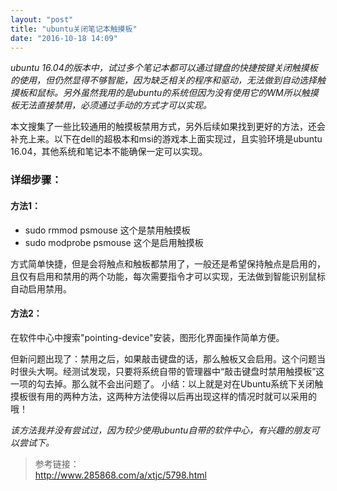```yaml
---
layout: "post"
title: "ubuntu关闭笔记本触摸板"
date: "2016-10-18 14:09"
---
```


*ubuntu 16.04的版本中，试过多个笔记本都可以通过键盘的快捷按键关闭触摸板的使用，但仍然显得不够智能，因为缺乏相关的程序和驱动，无法做到自动选择触摸板和鼠标。另外虽然我用的是ubuntu的系统但因为没有使用它的WM所以触摸板无法直接禁用，必须通过手动的方式才可以实现。*

本文搜集了一些比较通用的触摸板禁用方式，另外后续如果找到更好的方法，还会补充上来。以下在dell的超极本和msi的游戏本上面实现过，且实验环境是ubuntu 16.04，其他系统和笔记本不能确保一定可以实现。

### 详细步骤：

#### 方法1：

- sudo rmmod psmouse    这个是禁用触摸板
- sudo modprobe psmouse 这个是启用触摸板

方式简单快捷，但是会将触点和触板都禁用了，一般还是希望保持触点是启用的，且仅有启用和禁用的两个功能，每次需要指令才可以实现，无法做到智能识别鼠标自动启用禁用。


<!-- more -->


#### 方法2：
 
在软件中心中搜索"pointing-device"安装，图形化界面操作简单方便。

但新问题出现了：禁用之后，如果敲击键盘的话，那么触板又会启用。这个问题当时很头大啊。经测试发现，只要将系统自带的管理器中“敲击键盘时禁用触摸板”这一项的勾去掉。那么就不会出问题了。
小结：以上就是对在Ubuntu系统下关闭触摸板很有用的两种方法，这两种方法使得以后再出现这样的情况时就可以采用的哦！

*该方法我并没有尝试过，因为较少使用ubuntu自带的软件中心，有兴趣的朋友可以尝试下。*


> 参考链接：  
> http://www.285868.com/a/xtjc/5798.html

